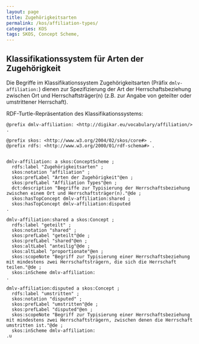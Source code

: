 ```yaml
---
layout: page
title: Zugehörigkeitsarten
permalink: /kos/affiliation-types/
categories: KOS
tags: SKOS, Concept Scheme, 
---
```


## Klassifikationssystem für Arten der Zugehörigkeit

Die Begriffe im Klassifikationssystem Zugehörigkeitsarten (Präfix `dmlv-affiliation:`) dienen zur Spezifizierung der Art der Herrschaftsbeziehung zwischen Ort und Herrschaftsträger(n) (z.B. zur Angabe von geteilter oder umstrittener Herrschaft).

RDF-Turtle-Repräsentation des Klassifikationssystems:

```turtle
@prefix dmlv-affiliation: <http://digikar.eu/vocabulary/affiliation/> .

@prefix skos: <http://www.w3.org/2004/02/skos/core#> .
@prefix rdfs: <http://www.w3.org/2000/01/rdf-schema#> .


dmlv-affiliation: a skos:ConceptScheme ;
  rdfs:label "Zugehörigkeitsarten" ;
  skos:notation "affiliation" ;
  skos:prefLabel "Arten der Zugehörigkeit"@en ;
  skos:prefLabel "Affiliation Types"@en ;
  dct:description "Begriffe zur Typisierung der Herrschaftsbeziehung zwischen einem Ort und Herrschaftsträger(n)."@de ;
  skos:hasTopConcept dmlv-affiliation:shared ;
  skos:hasTopConcept dmlv-affiliation:disputed 
.

dmlv-affiliation:shared a skos:Concept ;
  rdfs:label "geteilt" ;
  skos:notation "shared" ;
  skos:prefLabel "geteilt"@de ;
  skos:prefLabel "shared"@en ;
  skos:altLabel "anteilig"@de ;
  skos:altLabel "proportionate"@en ;
  skos:scopeNote "Begriff zur Typisierung einer Herrschaftsbeziehung mit mindestens zwei Herrschaftsträgern, die sich die Herrschaft teilen."@de ;
  skos:inScheme dmlv-affiliation: 
.

dmlv-affiliation:disputed a skos:Concept ;
  rdfs:label "umstritten" ;
  skos:notation "disputed" ;
  skos:prefLabel "umstritten"@de ;
  skos:prefLabel "disputed"@en ;
  skos:scopeNote "Begriff zur Typisierung einer Herrschaftsbeziehung mit mindestens zwei Herrschaftsträgern, zwischen denen die Herrschaft umstritten ist."@de ;
  skos:inScheme dmlv-affiliation: 
.u

```

